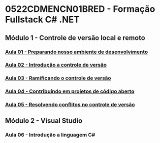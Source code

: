 # 0522CDMENCN01BRED - Formação Fullstack C# .NET

## Módulo 1 - Controle de versão local e remoto

### [Aula 01 - Preparando nosso ambiente de desenvolvimento](./01/README.md)

### [Aula 02 - Introdução a controle de versão](./02/README.md)

### [Aula 03 - Ramificando o controle de versão](./03/README.md)

### [Aula 04 - Contribuíndo em projetos de código aberto](./04/README.md)

### [Aula 05 - Resolvendo conflitos no controle de versão](./05/README.md)

## Módulo 2 - Visual Studio

### Aula 06 - Introdução a linguagem C#
